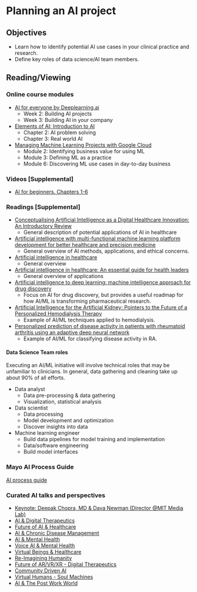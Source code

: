 # Planning an AI project
## Objectives
- Learn how to identify potential AI use cases in your clinical practice and research.
- Define key roles of data science/AI team members.
## Reading/Viewing
### Online course modules
- [AI for everyone by Deeplearning.ai](https://www.coursera.org/learn/ai-for-everyone/)
  - Week 2: Building AI projects
  - Week 3: Building AI in your company
- [Elements of AI: Introduction to AI](https://course.elementsofai.com/)
  - Chapter 2: AI problem solving
  - Chapter 3: Real world AI
- [Managing Machine Learning Projects with Google Cloud](https://www.coursera.org/learn/machine-learning-business-professionals)
  - Module 2: Identifying business value for using ML
  - Module 3: Defining ML as a practice
  - Module 6: Discovering ML use cases in day-to-day business
### Videos [Supplemental]  
- [AI for beginners. Chapters 1-6](https://www.youtube.com/watch?v=JMUxmLyrhSk)
### Readings [Supplemental]  
- [Conceptualising Artificial Intelligence as a Digital Healthcare Innovation: An Introductory Review](https://doi.org/10.2147/MDER.S262590)
  - General description of potential applications of AI in healthcare
- [Artificial intelligence with multi-functional machine learning platform development for better healthcare and precision medicine](https://pubmed.ncbi.nlm.nih.gov/32185396/)
  - General overview of AI methods, applications, and ethical concerns. 
- [Artificial intelligence in healthcare](https://www.nature.com/articles/s41551-018-0305-z/)
  - General overview
- [Artificial intelligence in healthcare: An essential guide for health leaders](https://journals.sagepub.com/doi/10.1177/0840470419873123)
  - General overview of applications
- [Artificial intelligence to deep learning: machine intelligence approach for drug discovery](https://pubmed.ncbi.nlm.nih.gov/33844136/)
  - Focus on AI for drug discovery, but provides a useful roadmap for how AI/ML is transforming pharmaceutical research. 
- [Artificial Intelligence for the Artificial Kidney: Pointers to the Future of a Personalized Hemodialysis Therapy](https://pubmed.ncbi.nlm.nih.gov/29594137/)
  - Example of AI/ML techniques applied to hemodialysis.
- [Personalized prediction of disease activity in patients with rheumatoid arthritis using an adaptive deep neural network](https://pubmed.ncbi.nlm.nih.gov/34185794/)
  - Example of AI/ML for classifying disease activity in RA.
  
#### Data Science Team roles
Executing an AI/ML initiative will involve technical roles that may be unfamiliar to clinicians. In general, data gathering and cleaning take up about 90% of all efforts.
- Data analyst
  - Data pre-processing & data gathering
  - Visualization, statistical analysis
- Data scientist
  - Data processing
  - Model development and optimization
  - Discover insights into data 
- Machine learning engineer
  - Build data pipelines for model training and implementation
  - Data/software engineering
  - Build model interfaces

### Mayo AI Process Guide
[AI process guide](https://mcc.mayo.edu/support/ai-process-guide)


### Curated AI talks and perspectives
- [Keynote: Deepak Chopra, MD & Dava Newman (Director @MIT Media Lab)](https://youtu.be/enkaHSQUa6I)
- [AI & Digital Therapeutics](https://youtu.be/Sd0xw3uRSkQ)
- [Future of AI & Healthcare](https://youtu.be/I6Wypiwar6g)
- [AI & Chronic Disease Management](https://youtu.be/e-WmYaqswdE)
- [AI & Mental Health](https://youtu.be/IuiOZnYTJlQ)
- [Voice AI & Mental Health](https://youtu.be/qhVR8sOtsJk)
- [Virtual Beings & Healthcare](https://youtu.be/dbIjqsqcYPY)
- [Re-Imagining Humanity](https://youtu.be/tbv8K9ODK0A)
- [Future of AR/VR/XR - Digital Therapeutics](https://youtu.be/dnokC722od8)
- [Community Driven AI](https://youtu.be/wqs6X2UFC5I)
- [Virtual Humans - Soul Machines](https://youtu.be/Yrk6y2rsn8c)
- [AI & The Post Work World](https://youtu.be/55Z_kQDEPJM)
